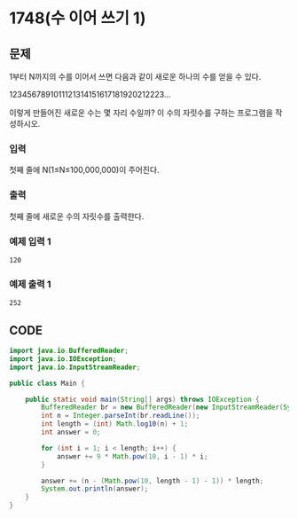 # 1748\(수 이어 쓰기 1\)

## 문제

1부터 N까지의 수를 이어서 쓰면 다음과 같이 새로운 하나의 수를 얻을 수 있다.

1234567891011121314151617181920212223...

이렇게 만들어진 새로운 수는 몇 자리 수일까? 이 수의 자릿수를 구하는 프로그램을 작성하시오.

### 입력

첫째 줄에 N\(1≤N≤100,000,000\)이 주어진다.

### 출력

첫째 줄에 새로운 수의 자릿수를 출력한다.

### 예제 입력 1

```text
120
```

### 예제 출력 1

```text
252
```

## CODE

```java
import java.io.BufferedReader;
import java.io.IOException;
import java.io.InputStreamReader;

public class Main {

	public static void main(String[] args) throws IOException {
		BufferedReader br = new BufferedReader(new InputStreamReader(System.in));
		int n = Integer.parseInt(br.readLine());
		int length = (int) Math.log10(n) + 1;
		int answer = 0;

		for (int i = 1; i < length; i++) {
			answer += 9 * Math.pow(10, i - 1) * i;
		}

		answer += (n - (Math.pow(10, length - 1) - 1)) * length;
		System.out.println(answer);
	}
}
```

